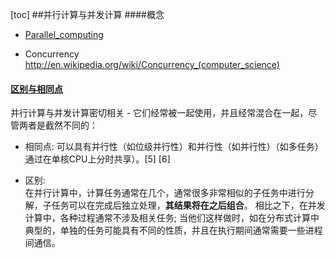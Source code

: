 
[toc]
##并行计算与并发计算
####概念
- [Parallel_computing](https://en.wikipedia.org/wiki/Parallel_computing)


- Concurrency http://en.wikipedia.org/wiki/Concurrency_(computer_science)

####  [区别与相同点](https://en.wikipedia.org/wiki/Parallel_computing)

并行计算与并发计算密切相关 - 它们经常被一起使用，并且经常混合在一起，尽管两者是截然不同的：

- 相同点:
 可以具有并行性（如位级并行性）和并行性（如并行性）（如多任务） 通过在单核CPU上分时共享）。[5] [6] 

- 区别:  
在并行计算中，计算任务通常在几个，通常很多非常相似的子任务中进行分解，子任务可以在完成后独立处理，**其结果将在之后组合**。 
	相比之下，在并发计算中，各种过程通常不涉及相关任务; 当他们这样做时，如在分布式计算中典型的，单独的任务可能具有不同的性质，并且在执行期间通常需要一些进程间通信。

